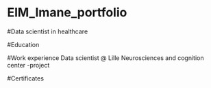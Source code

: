 # ElM_Imane_portfolio
#Data scientist in healthcare


#Education



#Work experience
Data scientist @ Lille Neurosciences and cognition center 
-project 


#Certificates 




